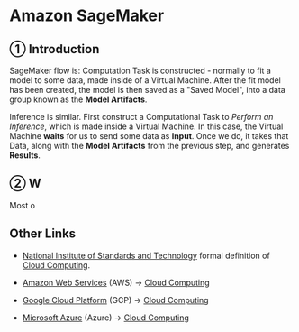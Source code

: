 # Amazon SageMaker

## ① Introduction

SageMaker flow is: Computation Task is constructed - normally to fit a model to some data, made inside of a Virtual Machine. After the fit model has been created, the model is then saved as a "Saved Model", into a data group known as the **Model Artifacts**.

Inference is similar. First construct a Computational Task to *Perform an Inference*, which is made inside a Virtual Machine. In this case, the Virtual Machine **waits** for us to send some data as **Input**. Once we do, it takes that Data, along with the **Model Artifacts** from the previous step, and generates **Results**.

## ② W

Most o

## Other Links

- [National Institute of Standards and Technology](https://www.nist.gov/) formal definition of [Cloud Computing](https://csrc.nist.gov/publications/detail/sp/800-145/final).

- [Amazon Web Services](https://aws.amazon.com/) (AWS) → [Cloud Computing](https://aws.amazon.com/what-is-cloud-computing/)

- [Google Cloud Platform](https://cloud.google.com/) (GCP) → [Cloud Computing](https://cloud.google.com/what-is-cloud-computing/)

- [Microsoft Azure](https://azure.microsoft.com/en-us/) (Azure) → [Cloud Computing](https://azure.microsoft.com/en-us/overview/what-is-cloud-computing/)